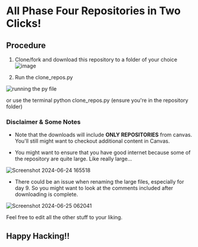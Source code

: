 # All Phase Four Repositories in Two Clicks!

## Procedure 

1. Clone/fork and download this repository to a folder of your choice
![image](https://github.com/gregorymikuro/phase-4-content-in-2-clicks/assets/155205164/2f2f0752-2db1-4899-a62e-4f0bd9bfe8f5)


2. Run the clone_repos.py 

![running the py file](https://github.com/gregorymikuro/phase-4-content-in-2-clicks/assets/155205164/1910529b-22ab-4e82-abb5-99cbf8dcfb5e)

or use the terminal python clone_repos.py (ensure you're in the repository folder)


### Disclaimer & Some Notes

* Note that the downloads will include __ONLY REPOSITORIES__ from canvas. You'll still might want to checkout additional content in Canvas.


* You might want to ensure that you have good internet because some of the repository are quite large. Like really large... 

![Screenshot 2024-06-24 165518](https://github.com/gregorymikuro/phase-4-content-in-2-clicks/assets/155205164/738c29c2-9582-4fd0-9d1d-f0c565bdcec7)


* There could be an issue when renaming the large files, especially for day 9. So you might want to look at the comments included after downloading is complete. 

![Screenshot 2024-06-25 062041](https://github.com/gregorymikuro/phase-4-content-in-2-clicks/assets/155205164/ae1a6ab6-cf6f-4dc1-bc77-699f78006419)


Feel free to edit all the other stuff to your liking.

## __Happy Hacking!!__
